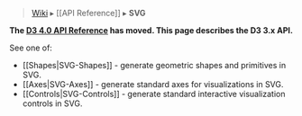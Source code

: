 > [Wiki](Home) ▸ [[API Reference]] ▸ **SVG**

**The [D3 4.0 API Reference](https://github.com/d3/d3/blob/master/API.md) has moved. This page describes the D3 3.x API.**

See one of:

* [[Shapes|SVG-Shapes]] - generate geometric shapes and primitives in SVG.
* [[Axes|SVG-Axes]] - generate standard axes for visualizations in SVG.
* [[Controls|SVG-Controls]] - generate standard interactive visualization controls in SVG.
